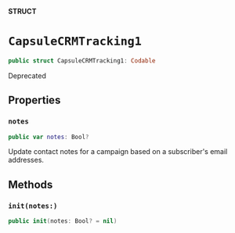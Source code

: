 **STRUCT**

# `CapsuleCRMTracking1`

```swift
public struct CapsuleCRMTracking1: Codable
```

Deprecated

## Properties
### `notes`

```swift
public var notes: Bool?
```

Update contact notes for a campaign based on a subscriber&#x27;s email addresses.

## Methods
### `init(notes:)`

```swift
public init(notes: Bool? = nil)
```
